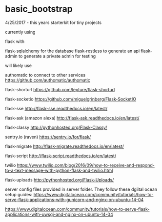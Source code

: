 # basic_bootstrap
4/25/2017 - this years starterkit for tiny projects

currently using

flask with

flask-sqlalchemy for the database
flask-restless to generate an api
flask-admin to generate a private admin for testing


will likely use

authomatic to connect to other services
https://github.com/authomatic/authomatic


flask-shorturl
https://github.com/lepture/flask-shorturl

flask-socketio
https://github.com/miguelgrinberg/Flask-SocketIO

flask-sse
http://flask-sse.readthedocs.io/en/latest/

<!-- flask-user
http://pythonhosted.org/Flask-User/ -->

<!-- flask-themes2
http://flask-themes2.readthedocs.io/en/latest/ -->

<!-- flask-mail
https://pypi.python.org/pypi/Flask-Mail 
this was included with flask-user-->

flask-ask (amazon alexa)
http://flask-ask.readthedocs.io/en/latest/

flask-classy
http://pythonhosted.org/Flask-Classy/

sentry.io (raven)
https://sentry.io/for/flask/

flask-migrate
http://flask-migrate.readthedocs.io/en/latest/

flask-script
http://flask-script.readthedocs.io/en/latest/

twilio
https://www.twilio.com/blog/2016/09/how-to-receive-and-respond-to-a-text-message-with-python-flask-and-twilio.html

flask-uploads
http://pythonhosted.org/Flask-Uploads/


server config files provided in server folder. They follow these dgiital ocean setup guides:
https://www.digitalocean.com/community/tutorials/how-to-serve-flask-applications-with-gunicorn-and-nginx-on-ubuntu-14-04

https://www.digitalocean.com/community/tutorials/how-to-serve-flask-applications-with-uwsgi-and-nginx-on-ubuntu-14-04





